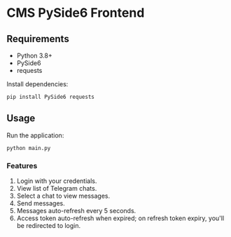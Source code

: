 # CMS PySide6 Frontend

## Requirements
- Python 3.8+
- PySide6
- requests

Install dependencies:
```
pip install PySide6 requests
```

## Usage
Run the application:
```
python main.py
```

### Features
1. Login with your credentials.
2. View list of Telegram chats.
3. Select a chat to view messages.
4. Send messages.
5. Messages auto-refresh every 5 seconds.
6. Access token auto-refresh when expired; on refresh token expiry, you'll be redirected to login.
